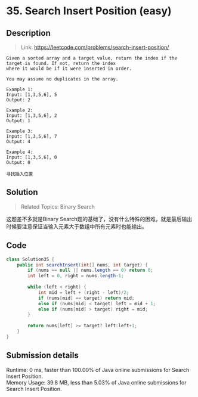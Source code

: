 # 35. Search Insert Position (easy)

## Description

> Link: https://leetcode.com/problems/search-insert-position/

```
Given a sorted array and a target value, return the index if the target is found. If not, return the index 
where it would be if it were inserted in order.

You may assume no duplicates in the array.

Example 1:
Input: [1,3,5,6], 5
Output: 2

Example 2:
Input: [1,3,5,6], 2
Output: 1

Example 3:
Input: [1,3,5,6], 7
Output: 4

Example 4:
Input: [1,3,5,6], 0
Output: 0

寻找插入位置

```


## Solution

> Related Topics: Binary Search

这题差不多就是Binary Search题的基础了，没有什么特殊的困难，就是最后输出时候要注意保证当输入元素大于数组中所有元素时也能输出。


## Code

```java
class Solution35 {
    public int searchInsert(int[] nums, int target) {
        if (nums == null || nums.length == 0) return 0;
        int left = 0, right = nums.length-1;
        
        while (left < right) {
            int mid = left + (right - left)/2;
            if (nums[mid] == target) return mid;
            else if (nums[mid] < target) left = mid + 1;
            else if (nums[mid] > target) right = mid;
        }
        
        return nums[left] >= target? left:left+1;
    }
}
```


## Submission details
Runtime: 0 ms, faster than 100.00% of Java online submissions for Search Insert Position.<br>
Memory Usage: 39.8 MB, less than 5.03% of Java online submissions for Search Insert Position.
